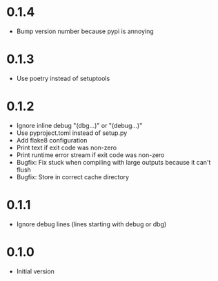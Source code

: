 # 0.1.4

- Bump version number because pypi is annoying

# 0.1.3

- Use poetry instead of setuptools

# 0.1.2

- Ignore inline debug "(dbg...)" or "(debug...)"
- Use pyproject.toml instead of setup.py
- Add flake8 configuration
- Print text if exit code was non-zero
- Print runtime error stream if exit code was non-zero
- Bugfix: Fix stuck when compiling with large outputs because it can't flush
- Bugfix: Store in correct cache directory

# 0.1.1

- Ignore debug lines (lines starting with debug or dbg)

# 0.1.0

- Initial version
